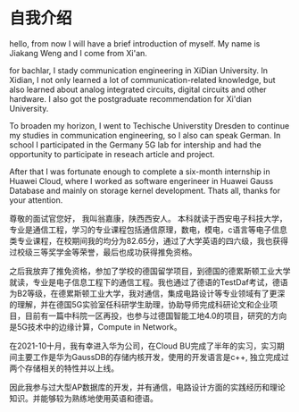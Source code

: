 # 自我介绍
hello, from now I will have a brief introduction of myself. 
My name is Jiakang Weng and I come from Xi'an. 

for bachlar, I stady communication engineering in XiDian University.
In Xidian, I not only learned a lot of communication-related knowledge, 
but also learned about analog integrated circuits, digital circuits and other hardware. I also got the postgraduate recommendation for Xi'dian University.

To broaden my horizon, I went to Techische Universtity Dresden to continue my studies in communication engineering, so I also can speak German.
In school I participated in the Germany 5G lab for intership and had the opportunity to participate in reseach article and project.

After that I was fortunate enough to complete a six-month internship in Huawei Cloud, 
where I worked as software engerineer in Huawei Gauss Database and mainly on storage kernel development.
Thats all, thanks for your attention.


尊敬的面试官您好，
我叫翁嘉康，陕西西安人。
本科就读于西安电子科技大学，专业是通信工程，学习的专业课程包括通信原理，数电，模电，c语言等电子信息类专业课程，在校期间我的均分为82.65分，通过了大学英语的四六级，我也获得过校级三等奖学金等荣誉，最后也成功获得推免资格。

之后我放弃了推免资格，参加了学校的德国留学项目，到德国的德累斯顿工业大学就读，专业是电子信息工程下的通信工程。我也通过了德语的TestDaf考试，德语为B2等级，在德累斯顿工业大学，我对通信，集成电路设计等专业领域有了更深的理解，并在德国5G实验室任科研学生助理，协助导师完成科研论文和企业项目，目前有一篇中科院一区再投，也参与过德国智能工地4.0的项目，研究的方向是5G技术中的边缘计算，Compute in Network。

在2021-10十月，我有幸进入华为公司，在Cloud BU完成了半年的实习，实习期间主要工作是华为GaussDB的存储内核开发，使用的开发语言是c++, 独立完成过两个存储相关的特性并以上线。

因此我参与过大型AP数据库的开发，并有通信，电路设计方面的实践经历和理论知识。并能够较为熟练地使用英语和德语。